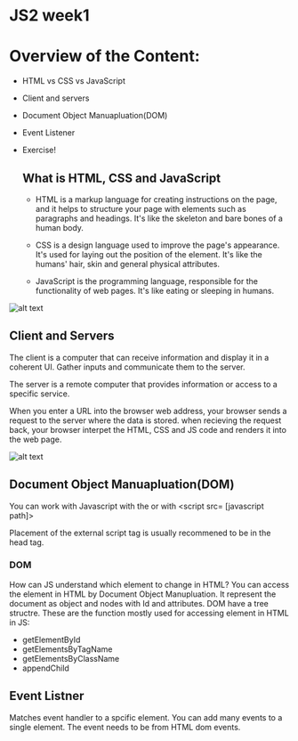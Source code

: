 # JS2 week1

# Overview of the Content:
- HTML vs CSS vs JavaScript
- Client and servers
- Document Object Manuapluation(DOM)
- Event Listener
- Exercise!

  ## What is HTML, CSS and JavaScript
  - HTML is a markup language for creating instructions on the page, and it helps to structure your page with elements such as paragraphs and headings. It's like the skeleton and bare bones of a human body.

   - CSS is a design language used to improve the page's appearance. It's used for laying out the position of the element. It's like the humans' hair, skin and general physical attributes.

  - JavaScript is the programming language, responsible for the functionality of web pages. It's like eating or sleeping in humans.
 
![alt text](html_css_js.jpg "HTML and Css and JS roles")
## Client and Servers
The client is a computer that can receive information and display it in a coherent UI. Gather inputs and communicate them to the server.

The server is a remote computer that provides information or access to a specific service.

When you enter a URL into the browser web address, your browser sends a request to the server where the data is stored. when recieving the request back, your browser interpet the HTML, CSS and JS code and renders it into the web page.

![alt text](Api.png "Client and servers and API")

## Document Object Manuapluation(DOM)

You can work with Javascript with the <script> tag inside the HTML. There is two ways of doing it, with the regular tag <script> [JavaScript function]</script> or with <script  src= [javascript path]></script>

Placement of the external script tag is usually recommened to be in the head tag.

### DOM

How can JS understand which element to change in HTML?
You can access the element in HTML by Document Object Manupluation. It represent the document as object and nodes with Id and attributes. DOM have a tree structre.
These are the function mostly used for accessing element in HTML in JS:
- getElementById
- getElementsByTagName
- getElementsByClassName
- appendChild

## Event Listner

Matches event handler to a spcific element. You can add many events to a single element. The event needs to be from HTML dom events.

   


